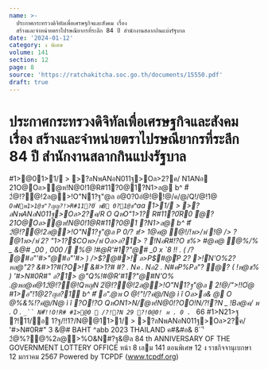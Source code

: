```yaml
---
name: >-
  ประกาศกระทรวงดิจิทัลเพื่อเศรษฐกิจและสังคม เรื่อง
  สร้างและจำหน่ายตราไปรษณียากรที่ระลึก 84 ปี สำนักงานสลากกินแบ่งรัฐบาล
date: '2024-01-12'
category: ง พิเศษ
volume: 141
section: 12
page: 8
source: 'https://ratchakitcha.soc.go.th/documents/15550.pdf'
draft: true
---
```


# ประกาศกระทรวงดิจิทัลเพื่อเศรษฐกิจและสังคม เรื่อง สร้างและจำหน่ายตราไปรษณียากรที่ระลึก 84 ปี สำนักงานสลากกินแบ่งรัฐบาล

#1>@01>1/ > >?ลNพANอN011ฐ>Oล>2?ค/ N1ANอ 21O@Oล>ํ@ห!N@0!1@R#11?0@1?N1>ล@ b^ #ี 2ํ@!?@!2ล@>!O"N1?ฐ"@ล อ@0?0อํ@!@!@/ค/@/Q!/@!1@ _` OหNพ1>1@ช"?ญญ?!>R#11?0์ พB 0?1@ช `^aa 1>1/ > >?ลNพANอN011ฐ>Oล>2?ค/R O QหO"1>1? R#11?0์R0 ํ@? 21O@Oล>ํ@ห!N@0!1@R#11?0@1 ?N1>ล@ b^ #ี 2ํ@!?@!2ล@>!O"N1?ฐ"@ล P 0/? ช!> 1@ค@ ํ@!/!พ>/พ์ !@ /> ? @1พ>/พ์ 2? "1>1?$COพ>/พ์ Oล>ล?1> ? !NอR#!?O ช%> #@ค@ ํ@%/% _ &@# _00 , 000 / %@ !#@R'#1?"@# _0 x `8 !! . ( /? @#อ"'#>"@#อ"'#> ) />$?@#>!์ ล>P$#@ีP 2? >!์N'O%2?หล@"2? &#>1?#(?O>!์ &#>1?# #? . Nค . Nอ2 . N#คP%Pล"? ํ@? ( !ห@ช% ) '#>N#0R#" ล?1> @"Q%!#@R'#1?"@#N'O% .@พอ@ค@12ํ@!?@!QหญN 2ํ@!?@!2ล@>!O"N1?ฐ"@ล  2!@/">!!Oํ@ #1>อ"!1@2?ญล?1์ b^ #ี อ".@พ O @!"!/?คํ@/N@ ì î Oล>อ& @ O @%&%!?คํ@/N@ ì î ?O!?O QหON1>N/ํ@ห!N@0!?OO!N/?!?N _ !Bล@ค/ พ . 0 . `_`` N#็!!O!R# #1>@0  /?!?N 29 ?!0@0! พ . 0 . `_ 66 #1>N21>ฐ ?!11/อ 1?ฐ/!!1?/N@@11>1/ > >?ลNพANอN011ฐ>Oล>2?ค/ '#>N#0R#" 3 &@# BAHT ^abb 2023 THAILAND ค#&#อ& 8` 'ี 2ํ@%?@%2ล@>%O&N#?ฐ&@ล 84 th ANNIVERSARY OF THE GOVERNMENT LOTTERY OFFICE หน้า 8 เลม 141 ตอนพิเศษ 12 ง ราชกิจจานุเบกษา 12 มกราคม 2567 Powered by TCPDF (www.tcpdf.org)
